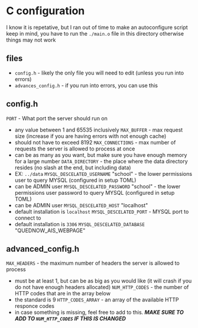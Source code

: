 # C configuration
I know it is repetative, but I ran out of time to make an autoconfigure script
keep in mind, you have to run the `./main.o` file in this directory otherwise things may not work

## files

- `config.h` - likely the only file you will need to edit (unless you run into errors)
- `advances_config.h`  - if you run into errors, you can use this

## config.h

`PORT` - What port the server should run on
- any value between 1 and 65535 inclusively
`MAX_BUFFER` - max request size (increase if you are having errors with not enough cache)
- should not have to exceed 8192
`MAX_CONNECTIONS` - max number of requests the server is allowed to process at once
- can be as many as you want, but make sure you have enough memory for a large number
`DATA_DIRECTORY` - the place where the data directory resides (no slash at the end, but including data)
- EX: `../data`
`MYSQL_DESCELATED_USERNAME` "school" - the lower permissions user to query MYSQL (configured in setup TOML)
- can be ADMIN user
`MYSQL_DESCELATED_PASSWORD` "school" - the lower permissions user password to query MYSQL (configured in setup TOML)
- can be ADMIN user
`MYSQL_DESCELATED_HOST` "localhost"
- default installation is `localhost`
`MYSQL_DESCELATED_PORT` - MYSQL port to connect to
- default installation is `3306`
`MYSQL_DESCELATED_DATABASE` "QUEDNOW_AIS_WEBPAGE"

## advanced_config.h
`MAX_HEADERS` - the maximum number of headers the server is allowed to process
- must be at least 1, but can be as big as you would like (it will crash if you do not have enough headers allocated)
`NUM_HTTP_CODES` - the number of HTTP codes that are in the array below
- the standard is 9
`HTTP_CODES_ARRAY` - an array of the available HTTP responce codes
- in case something is missing, feel free to add to this. ***MAKE SURE TO ADD TO `NUM_HTTP_CODES` IF THIS IS CHANGED***